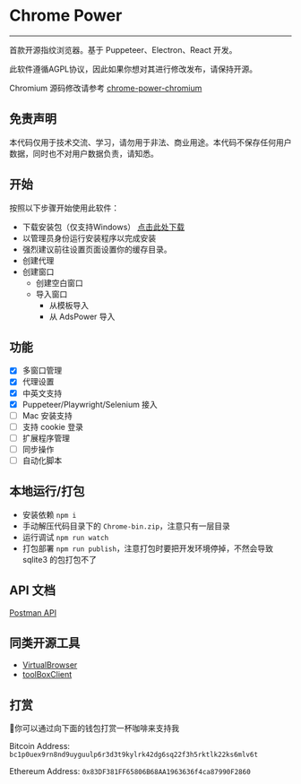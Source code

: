 # Chrome Power

---

首款开源指纹浏览器。基于 Puppeteer、Electron、React 开发。

此软件遵循AGPL协议，因此如果你想对其进行修改发布，请保持开源。

Chromium 源码修改请参考 [chrome-power-chromium](https://github.com/zmzimpl/chrome-power-chromium)

## 免责声明

本代码仅用于技术交流、学习，请勿用于非法、商业用途。本代码不保存任何用户数据，同时也不对用户数据负责，请知悉。

## 开始

按照以下步骤开始使用此软件：

- 下载安装包（仅支持Windows） [点击此处下载](https://github.com/zmzimpl/chrome-power-app/releases)
- 以管理员身份运行安装程序以完成安装
- 强烈建议前往设置页面设置你的缓存目录。
- 创建代理
- 创建窗口
  - 创建空白窗口
  - 导入窗口
    - 从模板导入
    - 从 AdsPower 导入

## 功能

- [x] 多窗口管理
- [x] 代理设置
- [x] 中英文支持
- [x] Puppeteer/Playwright/Selenium 接入
- [ ] Mac 安装支持
- [ ] 支持 cookie 登录
- [ ] 扩展程序管理
- [ ] 同步操作
- [ ] 自动化脚本

## 本地运行/打包

- 安装依赖 `npm i`
- 手动解压代码目录下的 `Chrome-bin.zip`，注意只有一层目录
- 运行调试 `npm run watch`
- 打包部署 `npm run publish`，注意打包时要把开发环境停掉，不然会导致 sqlite3 的包打包不了

## API 文档

[Postman API](https://documenter.getpostman.com/view/25586363/2sA3BkdZ61#intro)

## 同类开源工具

- [VirtualBrowser](https://github.com/Virtual-Browser/VirtualBrowser)
- [toolBoxClient](https://github.com/web3ToolBoxDev/toolBoxClient)

## 打赏

🙌你可以通过向下面的钱包打赏一杯咖啡来支持我

Bitcoin Address: `bc1p0uex9rn8nd9uyguulp6r3d3t9kylrk42dg6sq22f3h5rktlk22ks6mlv6t`

Ethereum Address: `0x83DF381FF65806B68AA1963636f4ca87990F2860`
